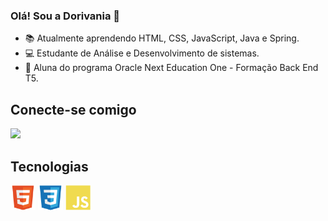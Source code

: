### Olá! Sou a Dorivania 👋

- 📚 Atualmente aprendendo HTML, CSS, JavaScript, Java e Spring.
- 💻 Estudante de Análise e Desenvolvimento de sistemas.
- 📝 Aluna do programa Oracle Next Education One - Formação Back End T5.


<h2>Conecte-se comigo</h2>

  <a href="https://www.linkedin.com/in/dorivaniasm/" target="_blank"><img src="https://img.shields.io/badge/-LinkedIn-%230077B5?style=for-the-badge&logo=linkedin&logoColor=white" target="_blank"></a> 
  

<div> 
  <h2>Tecnologias</h2>
  <img align="center" alt="Dori-HTML" height="40" width="40" src="https://raw.githubusercontent.com/devicons/devicon/master/icons/html5/html5-original.svg">
  <img align="center" alt="Dori-CSS" height="40" width="40" src="https://raw.githubusercontent.com/devicons/devicon/master/icons/css3/css3-original.svg">
  <img align="center" alt="Dori-Js" height="40" width="40" src="https://raw.githubusercontent.com/devicons/devicon/master/icons/javascript/javascript-plain.svg">   
 </div>
  
